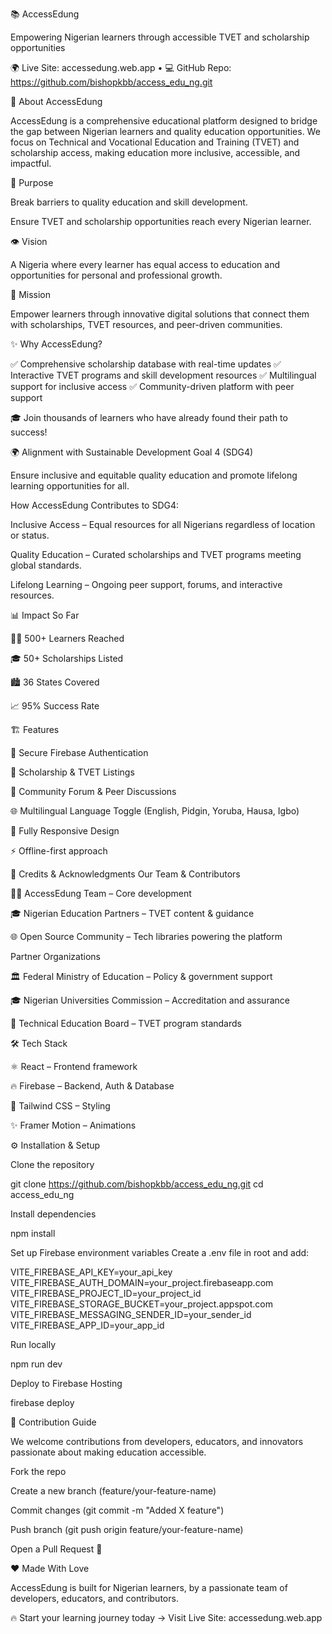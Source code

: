 📚 AccessEdung

Empowering Nigerian learners through accessible TVET and scholarship opportunities

🌍 Live Site: accessedung.web.app
 • 💻 GitHub Repo: https://github.com/bishopkbb/access_edu_ng.git

🌟 About AccessEdung

AccessEdung is a comprehensive educational platform designed to bridge the gap between Nigerian learners and quality education opportunities. We focus on Technical and Vocational Education and Training (TVET) and scholarship access, making education more inclusive, accessible, and impactful.

🎯 Purpose

Break barriers to quality education and skill development.

Ensure TVET and scholarship opportunities reach every Nigerian learner.

👁️ Vision

A Nigeria where every learner has equal access to education and opportunities for personal and professional growth.

🚀 Mission

Empower learners through innovative digital solutions that connect them with scholarships, TVET resources, and peer-driven communities.

✨ Why AccessEdung?

✅ Comprehensive scholarship database with real-time updates
✅ Interactive TVET programs and skill development resources
✅ Multilingual support for inclusive access
✅ Community-driven platform with peer support

🎓 Join thousands of learners who have already found their path to success!

🌍 Alignment with Sustainable Development Goal 4 (SDG4)

Ensure inclusive and equitable quality education and promote lifelong learning opportunities for all.

How AccessEdung Contributes to SDG4:

Inclusive Access – Equal resources for all Nigerians regardless of location or status.

Quality Education – Curated scholarships and TVET programs meeting global standards.

Lifelong Learning – Ongoing peer support, forums, and interactive resources.

📊 Impact So Far

👩‍🎓 500+ Learners Reached

🎓 50+ Scholarships Listed

🏙️ 36 States Covered

📈 95% Success Rate

🏗️ Features

🔑 Secure Firebase Authentication

📖 Scholarship & TVET Listings

💬 Community Forum & Peer Discussions

🌐 Multilingual Language Toggle (English, Pidgin, Yoruba, Hausa, Igbo)

📱 Fully Responsive Design

⚡ Offline-first approach

👥 Credits & Acknowledgments
Our Team & Contributors

👨‍💻 AccessEdung Team – Core development

🎓 Nigerian Education Partners – TVET content & guidance

🌐 Open Source Community – Tech libraries powering the platform

Partner Organizations

🏛️ Federal Ministry of Education – Policy & government support

🎓 Nigerian Universities Commission – Accreditation and assurance

🔧 Technical Education Board – TVET program standards

🛠️ Tech Stack

⚛️ React – Frontend framework

🔥 Firebase – Backend, Auth & Database

🎨 Tailwind CSS – Styling

✨ Framer Motion – Animations

⚙️ Installation & Setup

Clone the repository

git clone https://github.com/bishopkbb/access_edu_ng.git
cd access_edu_ng


Install dependencies

npm install


Set up Firebase environment variables
Create a .env file in root and add:

VITE_FIREBASE_API_KEY=your_api_key
VITE_FIREBASE_AUTH_DOMAIN=your_project.firebaseapp.com
VITE_FIREBASE_PROJECT_ID=your_project_id
VITE_FIREBASE_STORAGE_BUCKET=your_project.appspot.com
VITE_FIREBASE_MESSAGING_SENDER_ID=your_sender_id
VITE_FIREBASE_APP_ID=your_app_id


Run locally

npm run dev


Deploy to Firebase Hosting

firebase deploy

🤝 Contribution Guide

We welcome contributions from developers, educators, and innovators passionate about making education accessible.

Fork the repo

Create a new branch (feature/your-feature-name)

Commit changes (git commit -m "Added X feature")

Push branch (git push origin feature/your-feature-name)

Open a Pull Request 🎉

❤️ Made With Love

AccessEdung is built for Nigerian learners, by a passionate team of developers, educators, and contributors.

🔥 Start your learning journey today → Visit Live Site: accessedung.web.app